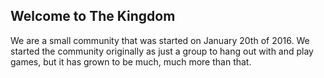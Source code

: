 ## Welcome to The Kingdom

 We are a small community that was started on January 20th of 2016. We started the community originally as just a group to hang out with and play games, but it has grown to be much, much more than that.
